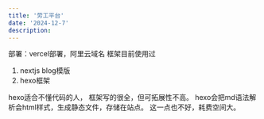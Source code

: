 ```yaml
---
title: '劳工平台'
date: '2024-12-7'
description: 
---
```


部署：vercel部署，阿里云域名
框架目前使用过 
1. nextjs blog模版
2. hexo框架

hexo适合不懂代码的人， 框架写的很全，但可拓展性不高。 hexo会把md语法解析会html样式，生成静态文件，存储在站点。 这一点也不好，耗费空间大。

